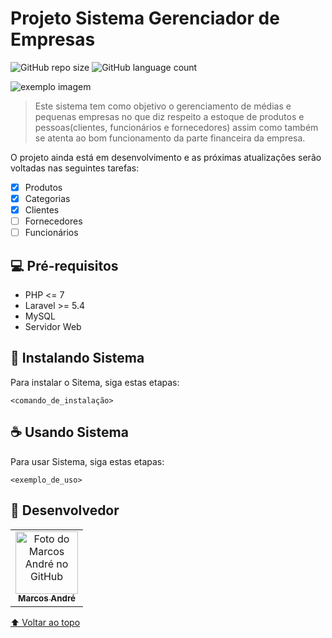 <!-- https://github.com/iuricode/README-template/blob/main/README-repository/iuricode.md?plain=1 -->
# Projeto Sistema Gerenciador de Empresas

![GitHub repo size](https://img.shields.io/github/repo-size/marcosandre5/sistema?style=for-the-badge)
![GitHub language count](https://img.shields.io/github/languages/count/marcosandre5/sistema?style=for-the-badge)

<img src="exemplo-image.png" alt="exemplo imagem">

> Este sistema tem como objetivo o gerenciamento de médias e pequenas empresas no que diz respeito a estoque de produtos e pessoas(clientes, funcionários e fornecedores) assim como também se atenta ao bom funcionamento da parte financeira da empresa.

O projeto ainda está em desenvolvimento e as próximas atualizações serão voltadas nas seguintes tarefas:

- [x] Produtos
- [x] Categorias
- [x] Clientes
- [ ] Fornecedores
- [ ] Funcionários

## 💻 Pré-requisitos

* PHP <= 7
* Laravel >= 5.4
* MySQL
* Servidor Web

## 🚀 Instalando Sistema

Para instalar o Sitema, siga estas etapas:

```
<comando_de_instalação>
```


## ☕ Usando Sistema

Para usar Sistema, siga estas etapas:

```
<exemplo_de_uso>
```

## 🤝 Desenvolvedor

<table>
  <tr>
    <td align="center">
      <a href="#">
        <img src="https://avatars.githubusercontent.com/u/23369818" width="100px;" alt="Foto do Marcos André no GitHub"/><br>
        <sub>
          <b>Marcos André</b>
        </sub>
      </a>
    </td>
  </tr>
</table>

[⬆ Voltar ao topo](#projeto-sistema-gerenciador-de-empresas)<br>
